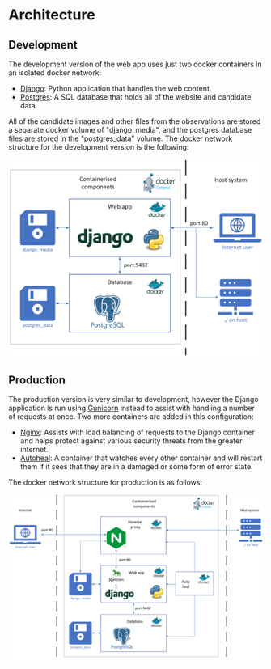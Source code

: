 # Architecture

## Development

The development version of the web app uses just two docker containers in an isolated docker network:

- [Django](https://www.djangoproject.com/): Python application that handles the web content.
- [Postgres](https://www.postgresql.org/): A SQL database that holds all of the website and candidate data.

All of the candidate images and other files from the observations are stored a separate docker volume of "django_media", and the postgres database files are stored in the "postgres_data" volume. The docker network structure for the development version is the following:

![Architecture - Development](./images/architecture/dev.png "Architecture - Development")

## Production

The production version is very similar to development, however the Django application is run using [Gunicorn](https://gunicorn.org/) instead to assist with handling a number of requests at once. Two more containers are added in this configuration:

- [Nginx](https://nginx.org/en/): Assists with load balancing of requests to the Django container and helps protect against various security threats from the greater internet.
- [Autoheal](https://github.com/willfarrell/docker-autoheal): A container that watches every other container and will restart them if it sees that they are in a damaged or some form of error state.

The docker network structure for production is as follows:

![Architecture - Production](./images/architecture/prod.png "Architecture - Production")
